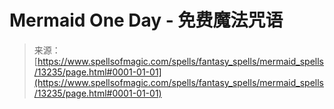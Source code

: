 <!--yml

category: 未分类

date: 2024-06-12 18:51:36

-->

# Mermaid One Day - 免费魔法咒语

> 来源：[https://www.spellsofmagic.com/spells/fantasy_spells/mermaid_spells/13235/page.html#0001-01-01](https://www.spellsofmagic.com/spells/fantasy_spells/mermaid_spells/13235/page.html#0001-01-01)
